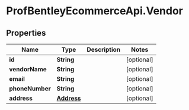 # ProfBentleyEcommerceApi.Vendor

## Properties
Name | Type | Description | Notes
------------ | ------------- | ------------- | -------------
**id** | **String** |  | [optional] 
**vendorName** | **String** |  | [optional] 
**email** | **String** |  | [optional] 
**phoneNumber** | **String** |  | [optional] 
**address** | [**Address**](Address.md) |  | [optional] 
